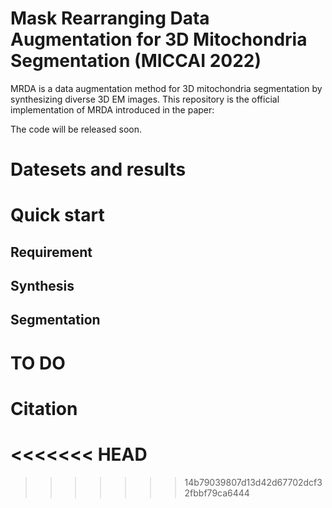 # Mask Rearranging Data Augmentation for 3D Mitochondria Segmentation (MICCAI 2022)

MRDA is a data augmentation method for 3D mitochondria segmentation by synthesizing diverse 3D EM images. This repository is the official implementation of MRDA introduced in the paper: 


The code will be released soon.


# Datesets and results

# Quick start
## Requirement

## Synthesis

## Segmentation

# TO DO

# Citation
<<<<<<< HEAD
=======

>>>>>>> 14b79039807d13d42d67702dcf32fbbf79ca6444
